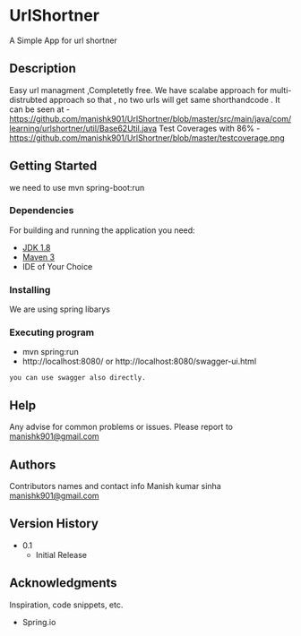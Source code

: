 # UrlShortner

A Simple App for url shortner

## Description

Easy  url managment ,Completetly free.
We have scalabe approach for multi-distrubted approach so that , no two urls will get same shorthandcode .
It can be seen at -https://github.com/manishk901/UrlShortner/blob/master/src/main/java/com/learning/urlshortner/util/Base62Util.java
Test Coverages with 86% -https://github.com/manishk901/UrlShortner/blob/master/testcoverage.png

## Getting Started

we need to use mvn spring-boot:run

### Dependencies

For building and running the application you need:
- [JDK 1.8](http://www.oracle.com/technetwork/java/javase/downloads/jdk8-downloads-2133151.html)
- [Maven 3](https://maven.apache.org)
- IDE of Your Choice

### Installing

We are using spring libarys

### Executing program

* mvn spring:run
* http://localhost:8080/ or http://localhost:8080/swagger-ui.html
```
you can use swagger also directly.
```

## Help

Any advise for common problems or issues. Please report to manishk901@gmail.com


## Authors

Contributors names and contact info
Manish kumar sinha
manishk901@gmail.com


## Version History


* 0.1
    * Initial Release



## Acknowledgments

Inspiration, code snippets, etc.
* Spring.io
